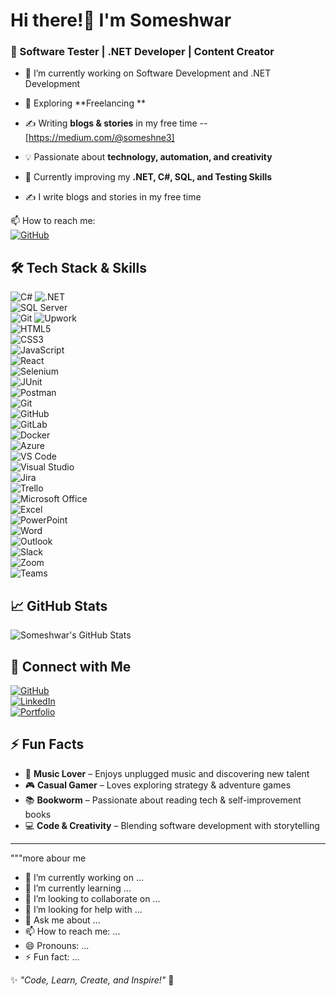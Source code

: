 # Hi there!👋 I'm Someshwar  

### 🚀 Software Tester | .NET Developer | Content Creator  

- 🔭 I’m currently working on Software Development and .NET Development  
- 🌱 Exploring **Freelancing **   
- ✍️ Writing **blogs & stories** in my free time --[https://medium.com/@someshne3]
- 💡 Passionate about **technology, automation, and creativity**  
- 🎯 Currently improving my **.NET, C#, SQL, and Testing Skills**  

- ✍️ I write blogs and stories in my free time  

📫 How to reach me:  
[![GitHub](https://img.shields.io/badge/GitHub-Profile-blue?logo=github)](https://github.com/SomeshWorksPlace)  

<!--
**SomeshWorksPlace/SomeshWorksPlace** is a ✨ _special_ ✨ repository because its `README.md` (this file) appears on your GitHub profile.

Here are some ideas to get you started:

- 🔭 I’m currently working on ...
- 🌱 I’m currently learning ...
- 👯 I’m looking to collaborate on ...
- 🤔 I’m looking for help with ...
- 💬 Ask me about ...
- 📫 How to reach me: ...
- 😄 Pronouns: ...
- ⚡ Fun fact: ...
-->


## 🛠 Tech Stack & Skills  
![C#](https://img.shields.io/badge/C%23-%2300599C.svg?style=flat&logo=c-sharp&logoColor=white) ![.NET](https://img.shields.io/badge/.NET-512BD4.svg?style=flat&logo=dotnet&logoColor=white)  
![SQL Server](https://img.shields.io/badge/SQL%20Server-%23CC2927.svg?style=flat&logo=microsoft-sql-server&logoColor=white)  
![Git](https://img.shields.io/badge/Git-F05032.svg?style=flat&logo=git&logoColor=white) ![Upwork](https://img.shields.io/badge/Upwork-FE9A2E.svg?style=flat&logo=upwork&logoColor=white)  
![HTML5](https://img.shields.io/badge/HTML5-%23E34F26.svg?style=flat&logo=html5&logoColor=white)  
![CSS3](https://img.shields.io/badge/CSS3-%231572B6.svg?style=flat&logo=css3&logoColor=white)  
![JavaScript](https://img.shields.io/badge/JavaScript-%23F7DF1E.svg?style=flat&logo=javascript&logoColor=white)  
![React](https://img.shields.io/badge/React-%2320232a.svg?style=flat&logo=react&logoColor=%2361DAFB)  
![Selenium](https://img.shields.io/badge/Selenium-43B02A.svg?style=flat&logo=selenium&logoColor=white)  
![JUnit](https://img.shields.io/badge/JUnit-25A162.svg?style=flat&logo=junit&logoColor=white)  
![Postman](https://img.shields.io/badge/Postman-FF6C37.svg?style=flat&logo=postman&logoColor=white)  
![Git](https://img.shields.io/badge/Git-F05032.svg?style=flat&logo=git&logoColor=white)  
![GitHub](https://img.shields.io/badge/GitHub-181717.svg?style=flat&logo=github&logoColor=white)  
![GitLab](https://img.shields.io/badge/GitLab-FCA121.svg?style=flat&logo=gitlab&logoColor=white)  
![Docker](https://img.shields.io/badge/Docker-2496ED.svg?style=flat&logo=docker&logoColor=white)  
![Azure](https://img.shields.io/badge/Microsoft_Azure-0089D6.svg?style=flat&logo=microsoft-azure&logoColor=white)  
![VS Code](https://img.shields.io/badge/Visual%20Studio-5C2D91.svg?style=flat&logo=visual-studio&logoColor=white)  
![Visual Studio](https://img.shields.io/badge/Visual%20Studio-5C2D91.svg?style=flat&logo=visual-studio&logoColor=white)  
![Jira](https://img.shields.io/badge/Jira-0052CC.svg?style=flat&logo=jira&logoColor=white)  
![Trello](https://img.shields.io/badge/Trello-0052CC.svg?style=flat&logo=trello&logoColor=white)  
![Microsoft Office](https://img.shields.io/badge/Microsoft_Office-2D78C5.svg?style=flat&logo=microsoft-office&logoColor=white)  
![Excel](https://img.shields.io/badge/Excel-217346.svg?style=flat&logo=microsoft-excel&logoColor=white)  
![PowerPoint](https://img.shields.io/badge/PowerPoint-B7472A.svg?style=flat&logo=microsoft-powerpoint&logoColor=white)  
![Word](https://img.shields.io/badge/Word-2B579A.svg?style=flat&logo=microsoft-word&logoColor=white)  
![Outlook](https://img.shields.io/badge/Outlook-0078D4.svg?style=flat&logo=microsoft-outlook&logoColor=white)  
![Slack](https://img.shields.io/badge/Slack-4A154B.svg?style=flat&logo=slack&logoColor=white)  
![Zoom](https://img.shields.io/badge/Zoom-2D8CFF.svg?style=flat&logo=zoom&logoColor=white)  
![Teams](https://img.shields.io/badge/Teams-6264A7.svg?style=flat&logo=microsoft-teams&logoColor=white)  

## 📈 GitHub Stats  
![Someshwar's GitHub Stats](https://github-readme-stats.vercel.app/api?username=SomeshWorksPlace&show_icons=true&theme=radical)  

## 🔗 Connect with Me  
[![GitHub](https://img.shields.io/badge/GitHub-Profile-blue?logo=github)](https://github.com/SomeshWorksPlace)  
[![LinkedIn](https://img.shields.io/badge/LinkedIn-Connect-blue?logo=linkedin)](https://www.linkedin.com/in/someshwarn/)  
[![Portfolio](https://img.shields.io/badge/YouTube-Subscribe-red?logo=youtube)](https://portfolio-somesh-kfk6.vercel.app/)  

## ⚡ Fun Facts  
- 🎵 **Music Lover** – Enjoys unplugged music and discovering new talent  
- 🎮 **Casual Gamer** – Loves exploring strategy & adventure games  
- 📚 **Bookworm** – Passionate about reading tech & self-improvement books  
- 💻 **Code & Creativity** – Blending software development with storytelling  

---
"""more abour me 

- 🔭 I’m currently working on ...
- 🌱 I’m currently learning ...
- 👯 I’m looking to collaborate on ...
- 🤔 I’m looking for help with ...
- 💬 Ask me about ...
- 📫 How to reach me: ...
- 😄 Pronouns: ...
- ⚡ Fun fact: ...

✨ _"Code, Learn, Create, and Inspire!"_ 🚀  

